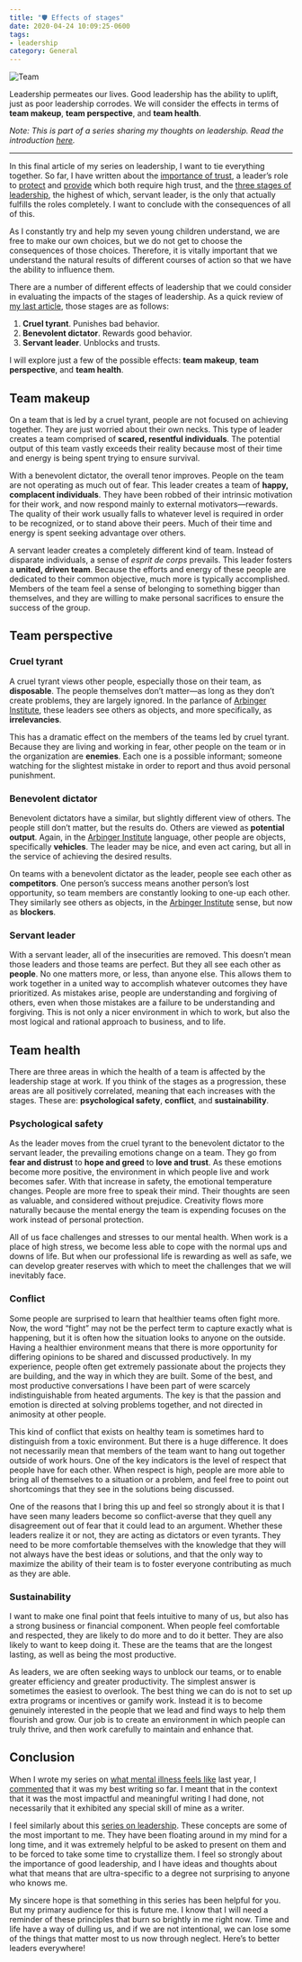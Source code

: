 ```yaml
---
title: "🛡 Effects of stages"
date: 2020-04-24 10:09:25-0600
tags:
- leadership
category: General
---
```


![Team](https://media.bennorris.com/images/bennorris/uploads/2020/eff11e3cd3.jpg)

Leadership permeates our lives. Good leadership has the ability to uplift, just as poor leadership corrodes. We will consider the effects in terms of **team makeup**, **team perspective**, and **team health**.

*Note: This is part of a series sharing my thoughts on leadership. Read the introduction [here](https://www.bennorris.com/2020/04/13/thoughts-on-leadership).*

***

In this final article of my series on leadership, I want to tie everything together. So far, I have written about the [importance of trust](https://www.bennorris.com/2020/04/14/leading-through-trust), a leader’s role to [protect](https://www.bennorris.com/2020/04/15/a-leaders-role-protect) and [provide](https://www.bennorris.com/2020/04/17/a-leaders-role-provide) which both require high trust, and the [three stages of leadership](https://www.bennorris.com/2020/04/21/stages-of-leadership), the highest of which, servant leader, is the only that actually fulfills the roles completely. I want to conclude with the consequences of all of this.

As I constantly try and help my seven young children understand, we are free to make our own choices, but we do not get to choose the consequences of those choices. Therefore, it is vitally important that we understand the natural results of different courses of action so that we have the ability to influence them.

There are a number of different effects of leadership that we could consider in evaluating the impacts of the stages of leadership. As a quick review of [my last article](https://www.bennorris.com/2020/04/21/stages-of-leadership), those stages are as follows:

1. **Cruel tyrant**. Punishes bad behavior.
2. **Benevolent dictator**. Rewards good behavior.
3. **Servant leader**. Unblocks and trusts.

I will explore just a few of the possible effects: **team makeup**, **team perspective**, and **team health**.


## Team makeup

On a team that is led by a cruel tyrant, people are not focused on achieving together. They are just worried about their own necks. This type of leader creates a team comprised of **scared, resentful individuals**. The potential output of this team vastly exceeds their reality because most of their time and energy is being spent trying to ensure survival.

With a benevolent dictator, the overall tenor improves. People on the team are not operating as much out of fear. This leader creates a team of **happy, complacent individuals**. They have been robbed of their intrinsic motivation for their work, and now respond mainly to external motivators—rewards. The quality of their work usually falls to whatever level is required in order to be recognized, or to stand above their peers. Much of their time and energy is spent seeking advantage over others.

A servant leader creates a completely different kind of team. Instead of disparate individuals, a sense of *esprit de corps* prevails. This leader fosters a **united, driven team**. Because the efforts and energy of these people are dedicated to their common objective, much more is typically accomplished. Members of the team feel a sense of belonging to something bigger than themselves, and they are willing to make personal sacrifices to ensure the success of the group.


## Team perspective

### Cruel tyrant

A cruel tyrant views other people, especially those on their team, as **disposable**. The people themselves don’t matter—as long as they don’t create problems, they are largely ignored. In the parlance of [Arbinger Institute](https://arbinger.com/), these leaders see others as objects, and more specifically, as **irrelevancies**.

This has a dramatic effect on the members of the teams led by cruel tyrant. Because they are living and working in fear, other people on the team or in the organization are **enemies**. Each one is a possible informant; someone watching for the slightest mistake in order to report and thus avoid personal punishment.


### Benevolent dictator

Benevolent dictators have a similar, but slightly different view of others. The people still don’t matter, but the results do. Others are viewed as **potential output**. Again, in the [Arbinger Institute](https://arbinger.com/) language, other people are objects, specifically **vehicles**. The leader may be nice, and even act caring, but all in the service of achieving the desired results.

On teams with a benevolent dictator as the leader, people see each other as **competitors**. One person’s success means another person’s lost opportunity, so team members are constantly looking to one-up each other. They similarly see others as objects, in the [Arbinger Institute](https://arbinger.com/) sense, but now as **blockers**.


### Servant leader

With a servant leader, all of the insecurities are removed. This doesn’t mean those leaders and those teams are perfect. But they all see each other as **people**. No one matters more, or less, than anyone else. This allows them to work together in a united way to accomplish whatever outcomes they have prioritized. As mistakes arise, people are understanding and forgiving of others, even when those mistakes are a failure to be understanding and forgiving. This is not only a nicer environment in which to work, but also the most logical and rational approach to business, and to life.


## Team health

There are three areas in which the health of a team is affected by the leadership stage at work. If you think of the stages as a progression, these areas are all positively correlated, meaning that each increases with the stages. These are: **psychological safety**, **conflict**, and **sustainability**.


### Psychological safety

As the leader moves from the cruel tyrant to the benevolent dictator to the servant leader, the prevailing emotions change on a team. They go from **fear and distrust** to **hope and greed** to **love and trust**. As these emotions become more positive, the environment in which people live and work becomes safer. With that increase in safety, the emotional temperature changes. People are more free to speak their mind. Their thoughts are seen as valuable, and considered without prejudice. Creativity flows more naturally because the mental energy the team is expending focuses on the work instead of personal protection.

All of us face challenges and stresses to our mental health. When work is a place of high stress, we become less able to cope with the normal ups and downs of life. But when our professional life is rewarding as well as safe, we can develop greater reserves with which to meet the challenges that we will inevitably face.


### Conflict

Some people are surprised to learn that healthier teams often fight more. Now, the word “fight” may not be the perfect term to capture exactly what is happening, but it is often how the situation looks to anyone on the outside. Having a healthier environment means that there is more opportunity for differing opinions to be shared and discussed productively. In my experience, people often get extremely passionate about the projects they are building, and the way in which they are built. Some of the best, and most productive conversations I have been part of were scarcely indistinguishable from heated arguments. The key is that the passion and emotion is directed at solving problems together, and not directed in animosity at other people.

This kind of conflict that exists on healthy team is sometimes hard to distinguish from a toxic environment. But there is a huge difference. It does not necessarily mean that members of the team want to hang out together outside of work hours. One of the key indicators is the level of respect that people have for each other. When respect is high, people are more able to bring all of themselves to a situation or a problem, and feel free to point out shortcomings that they see in the solutions being discussed.

One of the reasons that I bring this up and feel so strongly about it is that I have seen many leaders become so conflict-averse that they quell any disagreement out of fear that it could lead to an argument. Whether these leaders realize it or not, they are acting as dictators or even tyrants. They need to be more comfortable themselves with the knowledge that they will not always have the best ideas or solutions, and that the only way to maximize the ability of their team is to foster everyone contributing as much as they are able.


### Sustainability

I want to make one final point that feels intuitive to many of us, but also has a strong business or financial component. When people feel comfortable and respected, they are likely to do more and to do it better. They are also likely to want to keep doing it. These are the teams that are the longest lasting, as well as being the most productive.

As leaders, we are often seeking ways to unblock our teams, or to enable greater efficiency and greater productivity. The simplest answer is sometimes the easiest to overlook. The best thing we can do is not to set up extra programs or incentives or gamify work. Instead it is to become genuinely interested in the people that we lead and find ways to help them flourish and grow. Our job is to create an environment in which people can truly thrive, and then work carefully to maintain and enhance that.


## Conclusion

When I wrote my series on [what mental illness feels like](https://www.bennorris.com/2019/03/18/what-mental-illness-feels-like) last year, I [commented](https://www.bennorris.com/2019/03/27/finishing-my-series) that it was my best writing so far. I meant that in the context that it was the most impactful and meaningful writing I had done, not necessarily that it exhibited any special skill of mine as a writer.

I feel similarly about this [series on leadership](https://www.bennorris.com/2020/04/13/thoughts-on-leadership). These concepts are some of the most important to me. They have been floating around in my mind for a long time, and it was extremely helpful to be asked to present on them and to be forced to take some time to crystallize them. I feel so strongly about the importance of good leadership, and I have ideas and thoughts about what that means that are ultra-specific to a degree not surprising to anyone who knows me.

My sincere hope is that something in this series has been helpful for you. But my primary audience for this is future me. I know that I will need a reminder of these principles that burn so brightly in me right now. Time and life have a way of dulling us, and if we are not intentional, we can lose some of the things that matter most to us now through neglect. Here’s to better leaders everywhere!